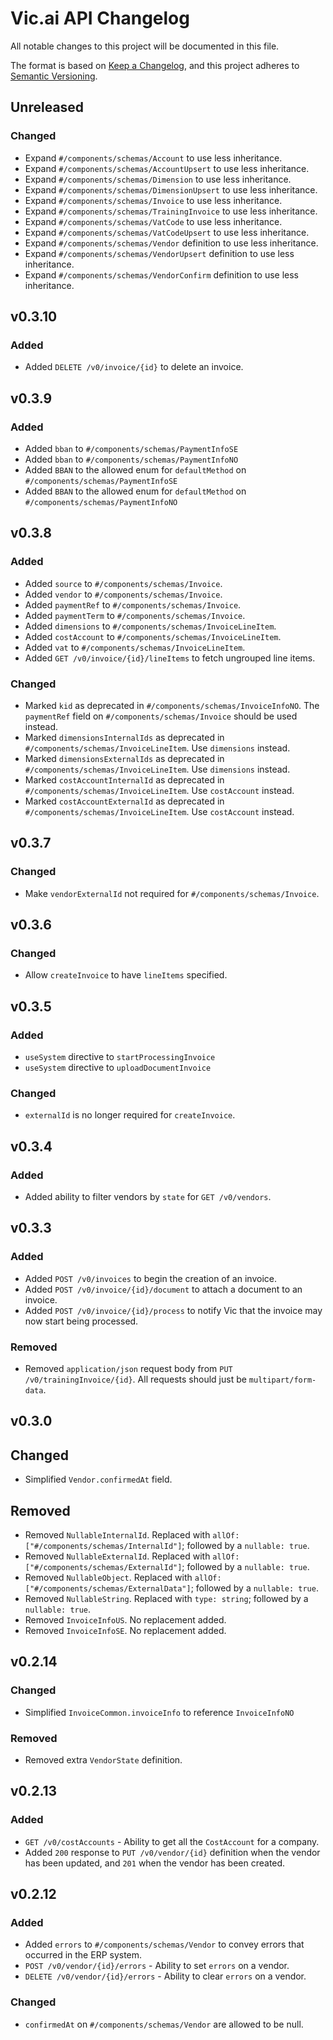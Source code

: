 # Vic.ai API Changelog

All notable changes to this project will be documented in this file.

The format is based on [Keep a Changelog](https://keepachangelog.com/en/1.0.0/),
and this project adheres to [Semantic Versioning](https://semver.org/spec/v2.0.0.html).

## Unreleased

### Changed
- Expand `#/components/schemas/Account` to use less inheritance.
- Expand `#/components/schemas/AccountUpsert` to use less inheritance.
- Expand `#/components/schemas/Dimension` to use less inheritance.
- Expand `#/components/schemas/DimensionUpsert` to use less inheritance.
- Expand `#/components/schemas/Invoice` to use less inheritance.
- Expand `#/components/schemas/TrainingInvoice` to use less inheritance.
- Expand `#/components/schemas/VatCode` to use less inheritance.
- Expand `#/components/schemas/VatCodeUpsert` to use less inheritance.
- Expand `#/components/schemas/Vendor` definition to use less inheritance.
- Expand `#/components/schemas/VendorUpsert` definition to use less inheritance.
- Expand `#/components/schemas/VendorConfirm` definition to use less inheritance.


## v0.3.10

### Added
- Added `DELETE /v0/invoice/{id}` to delete an invoice.


## v0.3.9
### Added
- Added `bban` to `#/components/schemas/PaymentInfoSE`
- Added `bban` to `#/components/schemas/PaymentInfoNO`
- Added `BBAN` to the allowed enum for `defaultMethod` on `#/components/schemas/PaymentInfoSE`
- Added `BBAN` to the allowed enum for `defaultMethod` on `#/components/schemas/PaymentInfoNO`


## v0.3.8
### Added
- Added `source` to `#/components/schemas/Invoice`.
- Added `vendor` to `#/components/schemas/Invoice`.
- Added `paymentRef` to `#/components/schemas/Invoice`.
- Added `paymentTerm` to `#/components/schemas/Invoice`.
- Added `dimensions` to `#/components/schemas/InvoiceLineItem`.
- Added `costAccount` to `#/components/schemas/InvoiceLineItem`.
- Added `vat` to `#/components/schemas/InvoiceLineItem`.
- Added `GET /v0/invoice/{id}/lineItems` to fetch ungrouped line items.

### Changed
- Marked `kid` as deprecated in `#/components/schemas/InvoiceInfoNO`. The `paymentRef` field on `#/components/schemas/Invoice` should be used instead.
- Marked `dimensionsInternalIds` as deprecated in `#/components/schemas/InvoiceLineItem`. Use `dimensions` instead.
- Marked `dimensionsExternalIds` as deprecated in `#/components/schemas/InvoiceLineItem`. Use `dimensions` instead.
- Marked `costAccountInternalId` as deprecated in `#/components/schemas/InvoiceLineItem`. Use `costAccount` instead.
- Marked `costAccountExternalId` as deprecated in `#/components/schemas/InvoiceLineItem`. Use `costAccount` instead.


## v0.3.7
### Changed
- Make `vendorExternalId` not required for `#/components/schemas/Invoice`.


## v0.3.6
### Changed
- Allow `createInvoice` to have `lineItems` specified.


## v0.3.5
### Added
- `useSystem` directive to `startProcessingInvoice`
- `useSystem` directive to `uploadDocumentInvoice`

### Changed
- `externalId` is no longer required for `createInvoice`.


## v0.3.4
### Added
- Added ability to filter vendors by `state` for `GET /v0/vendors`.


## v0.3.3
### Added
- Added `POST /v0/invoices` to begin the creation of an invoice.
- Added `POST /v0/invoice/{id}/document` to attach a document to an invoice.
- Added `POST /v0/invoice/{id}/process` to notify Vic that the invoice may now start being processed.

### Removed
- Removed `application/json` request body from `PUT /v0/trainingInvoice/{id}`. All requests should just be `multipart/form-data`.


## v0.3.0
## Changed
- Simplified `Vendor.confirmedAt` field.

## Removed
- Removed `NullableInternalId`. Replaced with `allOf: ["#/components/schemas/InternalId"]`; followed by a `nullable: true`.
- Removed `NullableExternalId`. Replaced with `allOf: ["#/components/schemas/ExternalId"]`; followed by a `nullable: true`.
- Removed `NullableObject`. Replaced with `allOf: ["#/components/schemas/ExternalData"]`; followed by a `nullable: true`.
- Removed `NullableString`. Replaced with `type: string`; followed by a `nullable: true`.
- Removed `InvoiceInfoUS`. No replacement added.
- Removed `InvoiceInfoSE`. No replacement added.


## v0.2.14
### Changed
- Simplified `InvoiceCommon.invoiceInfo` to reference `InvoiceInfoNO`

### Removed
- Removed extra `VendorState` definition.


## v0.2.13
### Added
- `GET /v0/costAccounts` - Ability to get all the `CostAccount` for a company.
- Added `200` response to `PUT /v0/vendor/{id}` definition when the vendor has
  been updated, and `201` when the vendor has been created.


## v0.2.12
### Added
- Added `errors` to `#/components/schemas/Vendor` to convey errors that occurred in the ERP system.
- `POST /v0/vendor/{id}/errors` - Ability to set `errors` on a vendor.
- `DELETE /v0/vendor/{id}/errors` - Ability to clear `errors` on a vendor.

### Changed
- `confirmedAt` on `#/components/schemas/Vendor` are allowed to be null.
